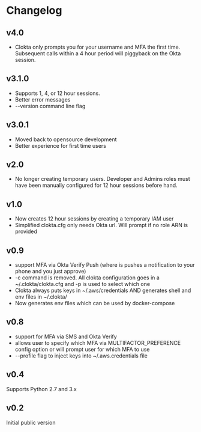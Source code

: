 # Changelog

## v4.0
- Clokta only prompts you for your username and MFA the first time.  Subsequent calls within a 4 hour period will 
piggyback on the Okta session.

## v3.1.0

- Supports 1, 4, or 12 hour sessions.
- Better error messages
- --version command line flag

## v3.0.1

- Moved back to opensource development
- Better experience for first time users
 
## v2.0

- No longer creating temporary users.  Developer and Admins roles must have been manually configured for 12 hour sessions before hand.

## v1.0

- Now creates 12 hour sessions by creating a temporary IAM user
- Simplified clokta.cfg only needs Okta url.  Will prompt if no role ARN is provided

## v0.9

- support MFA via Okta Verify Push (where is pushes a notification to your phone and you just approve)
- -c command is removed.  All clokta configuration goes in a ~/.clokta/clokta.cfg and -p is used to select which one
- Clokta always puts keys in ~/.aws/credentials AND generates shell and env files in ~/.clokta/
- Now generates env files which can be used by docker-compose

## v0.8

- support for MFA via SMS and Okta Verify
- allows user to specify which MFA via MULTIFACTOR_PREFERENCE config option or will prompt user for which MFA to use
- --profile flag to inject keys into ~/.aws.credentials file

## v0.4

Supports Python 2.7 and 3.x

## v0.2

Initial public version